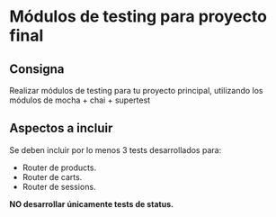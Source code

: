 # Módulos de testing para proyecto final

## Consigna

Realizar módulos de testing para tu proyecto principal, utilizando los módulos de mocha + chai + supertest

## Aspectos a incluir

Se deben incluir por lo menos 3 tests desarrollados para:
   + Router de products.
   + Router de carts.
   + Router de sessions.

**NO desarrollar únicamente tests de status.**